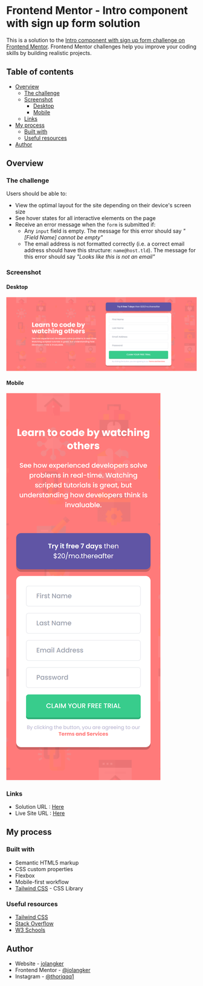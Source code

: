 # Frontend Mentor - Intro component with sign up form solution

This is a solution to the [Intro component with sign up form challenge on Frontend Mentor](https://www.frontendmentor.io/challenges/intro-component-with-signup-form-5cf91bd49edda32581d28fd1). Frontend Mentor challenges help you improve your coding skills by building realistic projects.

## Table of contents

- [Overview](#overview)
  - [The challenge](#the-challenge)
  - [Screenshot](#screenshot)
    - [Desktop](#desktop)
    - [Mobile](#mobile)
  - [Links](#links)
- [My process](#my-process)
  - [Built with](#built-with)
  - [Useful resources](#useful-resources)
- [Author](#author)

## Overview

### The challenge

Users should be able to:

- View the optimal layout for the site depending on their device's screen size
- See hover states for all interactive elements on the page
- Receive an error message when the `form` is submitted if:
  - Any `input` field is empty. The message for this error should say _"[Field Name] cannot be empty"_
  - The email address is not formatted correctly (i.e. a correct email address should have this structure: `name@host.tld`). The message for this error should say _"Looks like this is not an email"_

### Screenshot

#### Desktop

![](assets/screenshot/desktop.png)

#### Mobile

![](assets/screenshot/mobile.png)

### Links

- Solution URL : [Here](https://www.frontendmentor.io/solutions/intro-component-with-sign-up-form-tailwind-css-and-vanilla-javascript-uKgf1YUIK)
- Live Site URL : [Here](https://jol-intro-component-with-signup-form.netlify.app)

## My process

### Built with

- Semantic HTML5 markup
- CSS custom properties
- Flexbox
- Mobile-first workflow
- [Tailwind CSS](https://tailwindcss.com/) - CSS Library

### Useful resources

- [Tailwind CSS](https://tailwindcss.com/)
- [Stack Overflow](https://stackoverflow.com/)
- [W3 Schools](https://w3schools.com/)

## Author

- Website - [jolangker](https://jolangker.netlify.app)
- Frontend Mentor - [@jolangker](https://www.frontendmentor.io/profile/jolangker)
- Instagram - [@thoriqqq1](https://www.instagram.com/thoriqqq1)

